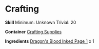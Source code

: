 <!-- TITLE: Dragons Blood Inked Page 2 -->
<!-- SUBTITLE:  -->
# Crafting
**Skill**
Minimum: Unknown
Trivial: 20

**Container**
[Crafting Supplies](crafting-supplies)

**Ingredients**
[Dragon's Blood Inked Page 1](dragons-blood-inked-page-1) x 1